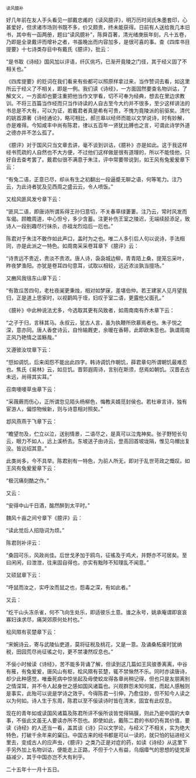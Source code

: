     读风臆补 

   好几年前在友人手头看见一部戴忠甫的《读风臆评》，明万历时闵氏朱墨套印，心甚爱好，但求诸市场则书既不多，价又颇贵，终未能获得。日前有人送给我几本旧书，其中有一函两册，题曰“读风臆补”，陈舜百著，清光绪庚辰年刻，凡十五卷，乃即是全录戴评而增补之者，书虽晚出而内容加多，是很可喜的事。查《四库书目提要》十七诗类存目中有戴氏《臆评》，批云：

   “是书取《诗经》国风加以评语，纤仄佻巧，已渐开竟陵之门径，其于经义固了不相关也。”

   《四库提要》的贬词在我们看来有些都可以照原样拿过来，当作赞词去看，如这里所云于经义了不相关，即是一例。我们读《诗经》，一方面固然要查名物训诂，了解文义，一方面却也要注重把他当作文学看，切不可奉为经典，想去在里边求教训。不将三百篇当作经而只当作诗读的人自古至今大约并不很多，至少这样讲法的书总是不大有，可以为证，若戴君者真是希有可贵，不愧为竟陵派的前驱矣。清代的姚首源著《诗经通论》，略可相比，郝兰皋以经师而能以文学说诗，时有妙解，亦是难得。今知咸丰中尚有陈君，律以五百年一贤犹比膊也之言，可谓此诗学外道之德亦并不怎么孤了。

   《臆评》对于国风只当文章去讲，毫不谈到训诂，《臆补》亦是如此。这于我这样经书荒疏的人自然也不大方便，不过他们这样做是很有道理的，所以不能怪他，只好自去查考罢了。戴君似很不满意于朱注，评中常要带说到，如王风有兔爰爰章下云：

   “有兔二语，正意已尽，却从有生之初翻出一段逼蹙无聊之语，何等笔力。注乃云，为此诗者犹及见西周之盛云云，令人喷饭。”

   又桧风匪风发兮章下云：

   “匪风二语，即唐诗所谓系得王孙归意切，不关春草绿萋萋。注乃云，常时风发而车偈。顾瞻周道，中心怛兮，多少含蓄。注更补伤王室之陵迟，无端续胫添足，致诗人一段别趣尽行抹杀，亦祖龙烈焰后一厄也。”

   陈君对于朱注不敢作如此声口，盖时为之也。唯二人多引后人句以说诗，手法相同，亦是此派之一特色。如周南采采卷耳章下《臆评》云：

   “诗贵远不贵近，贵淡不贵浓。唐人诗，袅袅城边柳，青青陌上桑，提笼忘采叶，昨夜梦渔阳。亦犹是卷耳四句意耳，试取以相较，远近浓淡孰当擅场。”

   又豳风我徂东山章下云：

   “有敦瓜苦四句，老杜夜阑更秉烛，相对如梦寐，差堪伯仲。若王建家人见月望我归，正是道上思家时，以视鹳鸣于垤，妇叹于室二语，更露伧父面孔。”

   《臆补》中此种说法尤多，今选取其更有风致者，如周南南有乔木章下云：

   “之子于归，言秣其马。永叔云，犹古人言，虽为执鞭所欣慕焉者也。朱子悦之深，意亦同。唐人香奁诗云，自怜输厩吏，余暖在香鞯，此即欧朱意也。孰谓周南正风乃艳情之滥觞哉。”

   又遵彼汝坟章下云：

   “惄如调饥，后来闺怨不能出此四字。韩诗调饥作朝饥，薛君章句所谓朝饥最难忍也。焦氏《易林》云，如旦饥。晋郭遐周诗，言别在斯须，惄焉如朝饥。汉晋去古未远，尚得其实耳。”

   召南喓喓草虫章下云：

   “采薇蕨而伤心，正所谓忽见陌头杨柳色，悔教夫婿觅封侯也。若杜审言诗，独有宦游人，偏惊物候新，则与诗意相对照矣。”

   邶风燕燕于飞章下云：

   “瞻望勿及，伫立以泣，送别情景，二语尽之，是真可以泣鬼神矣。张子野短长句云，眼力不如人，远上溪桥去。东坡送子由诗云，登高回首坡垅隔，惟见乌帽出复没。皆远绍其意。”

   此类尚多，今不具举。陈君别有一特色，为前人所无，即对于乱世苛政之慨叹。如王风有兔爰爰章下云：

   “极沉痛刻酷之作。”

   又云：

   “安得中山千日酒，酩然醉到太平时。”

   魏风十亩之间兮章下《臆评》云：

   “读此觉后人招隐词为烦。”

   陈君则补评云：

   “桑园可乐，风政尚佳。后世戈矛加于鸥鸟，征徭及于鸡犬，并野亦不可居矣。至曰闲闲，曰泄泄，往来固自得也，亦实有黜陟不知理乱不闻意。”

   又硕鼠章下云：

   “呼鼠而汝之，实呼汝而鼠之也，怨毒之深，有如此者。”

   又云：

   “纥干山头冻杀雀，何不飞向生处乐，即适彼乐土意。谁之永号，姚承庵谓即哀哀寡妇诛求尽，痛哭郊原何处村也。”

   桧风隰有苌楚章下云：

   “宋婉诗云，寄与武陵仙吏道，莫将征税及桃花，又是一意。及诵桑柘废时犹纳税，田园荒尽尚征徭之句，更不禁凄然叹息也。”

   不佞小时候读《诗经》，苦不能多背诵了解，但读到这几篇如王风彼黍离离，中谷有蓷，有兔爰爰，唐风山有枢，桧风隰有苌楚，辄不禁愀然不乐。同时亦读唐诗，却少此种感觉，唯垂死病中惊坐起及毋使蛟龙得各章尚稍记得，但也只是友朋离别之情深耳，并不令人起身世之感如国风诸篇也。兴观群怨未知何属，而起人感触则是事实，此殆可以说是学诗之效乎。今得陈君一引伸，乃愈佳妙，但不知今人读之以为何如。诗人生于东周，陈君以至不佞读诗时皆在清末，固宜有此叹息。

   现在的青年如或读国风诸篇及陈君所评不佞所谈皆觉得隔膜，则此乃是中国的大幸事，不佞此文虽无人要读亦所不怨也。即使如此，戴陈二君的书却仍有其价值，要读《诗经》的人还当一看，盖其谈《诗》只以文学论，与经义了不相关，实为绝大特色，打破千余年来的窠臼。中国古来的经书都是可以一读的，就只怕的钻进经义里去，变成古人的应声虫，《臆评》之类乃正是对症的药，如读《诗经》从这里下手另外加上名物训诂，便能走上正路，不但于个人有益，乌烟瘴气的思想的徒党渐益减少，其于中国亦岂不大有利乎。

   二十五年十一月十五日。

